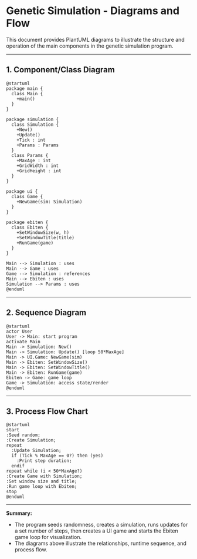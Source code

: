 # Genetic Simulation - Diagrams and Flow

This document provides PlantUML diagrams to illustrate the structure and operation of the main components in the genetic simulation program.

---

## 1. Component/Class Diagram

```plantuml
@startuml
package main {
  class Main {
    +main()
  }
}

package simulation {
  class Simulation {
    +New()
    +Update()
    +Tick : int
    +Params : Params
  }
  class Params {
    +MaxAge : int
    +GridWidth : int
    +GridHeight : int
  }
}

package ui {
  class Game {
    +NewGame(sim: Simulation)
  }
}

package ebiten {
  class Ebiten {
    +SetWindowSize(w, h)
    +SetWindowTitle(title)
    +RunGame(game)
  }
}

Main --> Simulation : uses
Main --> Game : uses
Game --> Simulation : references
Main --> Ebiten : uses
Simulation --> Params : uses
@enduml
```

---

## 2. Sequence Diagram

```plantuml
@startuml
actor User
User -> Main: start program
activate Main
Main -> Simulation: New()
Main -> Simulation: Update() [loop 50*MaxAge]
Main -> UI.Game: NewGame(sim)
Main -> Ebiten: SetWindowSize()
Main -> Ebiten: SetWindowTitle()
Main -> Ebiten: RunGame(game)
Ebiten -> Game: game loop
Game -> Simulation: access state/render
@enduml
```

---

## 3. Process Flow Chart

```plantuml
@startuml
start
:Seed random;
:Create Simulation;
repeat
  :Update Simulation;
  if (Tick % MaxAge == 0?) then (yes)
    :Print step duration;
  endif
repeat while (i < 50*MaxAge?)
:Create Game with Simulation;
:Set window size and title;
:Run game loop with Ebiten;
stop
@enduml
```

---

**Summary:**
- The program seeds randomness, creates a simulation, runs updates for a set number of steps, then creates a UI game and starts the Ebiten game loop for visualization.
- The diagrams above illustrate the relationships, runtime sequence, and process flow.
